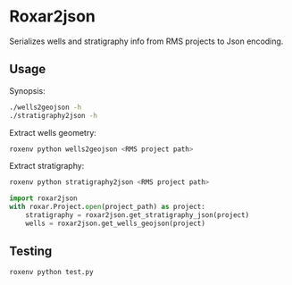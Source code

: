 # Roxar2json
Serializes wells and stratigraphy info from RMS projects to Json encoding.

## Usage
Synopsis:
```sh
./wells2geojson -h
./stratigraphy2json -h
```

Extract wells geometry:
```sh
roxenv python wells2geojson <RMS project path>
```

Extract stratigraphy:
```sh
roxenv python stratigraphy2json <RMS project path>
```

```python
import roxar2json
with roxar.Project.open(project_path) as project:
    stratigraphy = roxar2json.get_stratigraphy_json(project)
    wells = roxar2json.get_wells_geojson(project)
```

## Testing
```python
roxenv python test.py
```
